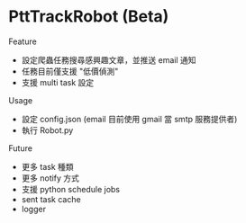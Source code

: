 # PttTrackRobot (Beta)

Feature

* 設定爬蟲任務搜尋感興趣文章，並推送 email 通知
* 任務目前僅支援 "低價偵測"
* 支援 multi task 設定

Usage

* 設定 config.json (email 目前使用 gmail 當 smtp 服務提供者)
* 執行 Robot.py

Future

* 更多 task 種類
* 更多 notify 方式
* 支援 python schedule jobs
* sent task cache
* logger
